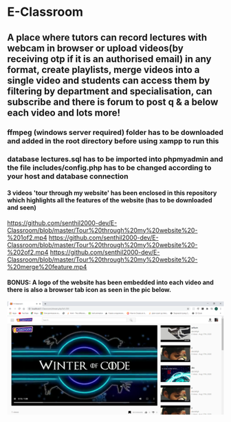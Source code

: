 # E-Classroom
## A place where tutors can record lectures with webcam in browser or upload videos(by receiving otp if it is an authorised email) in any format, create playlists, merge videos into a single video and students can access them by filtering by department and specialisation, can subscribe and there is forum to post q &amp; a below each video and lots more!
### ffmpeg (windows server required) folder has to be downloaded and added in the root directory before using xampp to run this
### database lectures.sql has to be imported into phpmyadmin and the file includes/config.php has to be changed according to your host and database connection
#### 3 videos 'tour through my website' has been enclosed in this repository which highlights all the features of the website (has to be downloaded and seen)
https://github.com/senthil2000-dev/E-Classroom/blob/master/Tour%20through%20my%20website%20-%201of2.mp4
https://github.com/senthil2000-dev/E-Classroom/blob/master/Tour%20through%20my%20website%20-%202of2.mp4
https://github.com/senthil2000-dev/E-Classroom/blob/master/Tour%20through%20my%20website%20-%20merge%20feature.mp4
#### BONUS: A logo of the website has been embedded into each video and there is also a browser tab icon as seen in the pic below.
![browser tab icon and overlay embedded in each video](https://github.com/senthil2000-dev/E-Classroom/blob/master/overlay%20and%20icon.png)
